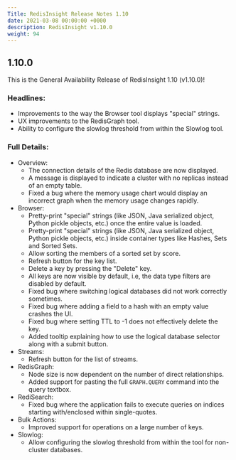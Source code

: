 ```yaml
---
Title: RedisInsight Release Notes 1.10
date: 2021-03-08 00:00:00 +0000
description: RedisInsight v1.10.0
weight: 94
---
```


## 1.10.0

This is the General Availability Release of RedisInsight 1.10 (v1.10.0)!

### Headlines:
- Improvements to the way the Browser tool displays "special" strings.
- UX improvements to the RedisGraph tool.
- Ability to configure the slowlog threshold from within the Slowlog tool.

### Full Details:
- Overview:
    - The connection details of the Redis database are now displayed.
    - A message is displayed to indicate a cluster with no replicas instead of an empty table.
    - Fixed a bug where the memory usage chart would display an incorrect graph when the memory usage changes rapidly.
- Browser:
    - Pretty-print "special" strings (like JSON, Java serialized object, Python pickle objects, etc.) once the entire value is loaded.
    - Pretty-print "special" strings (like JSON, Java serialized object, Python pickle objects, etc.) inside container types like Hashes, Sets and Sorted Sets.
    - Allow sorting the members of a sorted set by score.
    - Refresh button for the key list.
    - Delete a key by pressing the "Delete" key.
    - All keys are now visible by default, i.e, the data type filters are disabled by default.
    - Fixed bug where switching logical databases did not work correctly sometimes.
    - Fixed bug where adding a field to a hash with an empty value crashes the UI.
    - Fixed bug where setting TTL to -1 does not effectively delete the key.
    - Added tooltip explaining how to use the logical database selector along with a submit button.
- Streams:
    - Refresh button for the list of streams.
- RedisGraph:
    - Node size is now dependent on the number of direct relationships.
    - Added support for pasting the full `GRAPH.QUERY` command into the query textbox.
- RediSearch:
    - Fixed bug where the application fails to execute queries on indices starting with/enclosed within single-quotes.
- Bulk Actions:
    - Improved support for operations on a large number of keys.
- Slowlog:
    - Allow configuring the slowlog threshold from within the tool for non-cluster databases.

